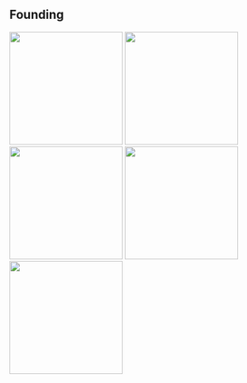 ## Founding

<img src="https://user-images.githubusercontent.com/73356412/224746728-785bafb4-b681-4fde-a753-53b66aaaa0fd.png"  width="200">
<img src="https://user-images.githubusercontent.com/73356412/224746728-785bafb4-b681-4fde-a753-53b66aaaa0fd.png](https://user-images.githubusercontent.com/73356412/224747249-eb70fa55-3fd6-40fe-b543-e0d48cc50c17.png"  width="200">
<img src="https://user-images.githubusercontent.com/73356412/224746728-785bafb4-b681-4fde-a753-53b66aaaa0fd.png](https://user-images.githubusercontent.com/73356412/224747266-b896bb7b-57cf-4686-bf45-4cdd1635fd2a.png"  width="200">
<img src="https://user-images.githubusercontent.com/73356412/224746728-785bafb4-b681-4fde-a753-53b66aaaa0fd.png](https://user-images.githubusercontent.com/73356412/224747277-68798957-f80e-4716-a894-91e9f9096403.jpg"  width="200">
<img src="https://user-images.githubusercontent.com/73356412/224746728-785bafb4-b681-4fde-a753-53b66aaaa0fd.png](https://user-images.githubusercontent.com/73356412/224747289-279270ca-d829-413a-9a92-b598b32db7e7.png"  width="200">










